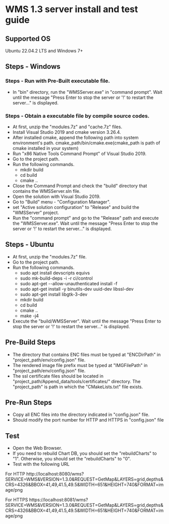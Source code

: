 # WMS 1.3 server install and test guide

## Supported OS
  Ubuntu 22.04.2 LTS and Windows 7+

## Steps - Windows
### Steps - Run with Pre-Built executable file.
* In "bin" directory, run the "WMSServer.exe" in "command prompt".
  Wait until the message "Press Enter to stop the server or '!' to restart the server..." is displayed.

### Steps - Obtain a executable file by compile source codes.
* At first, unzip the "modules.7z" and "cache.7z" files.
* Install Visual Studio 2019 and cmake version 3.26.4.
* After installed cmake, append the following path into system environment's path.
   cmake_path/bin/cmake.exe(cmake_path is path of cmake installed in your system)
* Run "x86 Native Tools Command Prompt" of Visual Studio 2019.
* Go to the project path.
* Run the following commands.
  - mkdir build
  - cd build
  - cmake ..
* Close the Command Prompt and check the "build" directory that contains the WMSServer.sln file.
* Open the solution with Visual Studio 2019.
* Go to "Build" menu - "Configuration Manager".
* set "Active solution configuration" to "Release" and build the "WMSServer" project.
* Run the "command prompt" and go to the "Release" path and execute the "WMSServer.exe".
  Wait until the message "Press Enter to stop the server or '!' to restart the server..." is displayed.

## Steps - Ubuntu
* At first, unzip the "modules.7z" file.
* Go to the project path.
* Run the following commands.
  - sudo apt install devscripts equivs
  - sudo mk-build-deps -i -r ci/control
  - sudo apt-get --allow-unauthenticated install -f
  - sudo apt-get install -y binutils-dev uuid-dev libssl-dev  
  - sudo apt-get install libgtk-3-dev
  - mkdir build
  - cd build
  - cmake ..
  - make -j4
* Execute the "build/WMSServer".
  Wait until the message "Press Enter to stop the server or '!' to restart the server..." is displayed.

## Pre-Build Steps
* The directory that contains ENC files must be typed at "ENCDirPath" in "project_path/env/config.json" file.  
* The rendered image file prefix must be typed at "IMGFilePath" in "project_path/env/config.json" file.
* The ssl certificate files should be located in "project_path/Append_data/tools/certificates/" directory.
The "project_path" is path in which the "CMakeLists.txt" file exists.

## Pre-Run Steps
* Copy all ENC files into the directory indicated in "config.json" file.
* Should modify the port number for HTTP and HTTPS in "config.json" file

## Test
* Open the Web Browser.
* If you need to rebuild Chart DB, you should set the "rebuildCharts" to "1". Otherwise, you should set the "rebuildCharts" to "0".
* Test with the following URL

For HTTP
  http://localhost:8080/wms?SERVICE=WMS&VERSION=1.3.0&REQUEST=GetMap&LAYERS=grid,depths&CRS=4326&BBOX=41,49,41.5,49.5&WIDTH=651&HEIGHT=740&FORMAT=image/png

For HTTPS
  https://localhost:8081/wms?SERVICE=WMS&VERSION=1.3.0&REQUEST=GetMap&LAYERS=grid,depths&CRS=4326&BBOX=41,49,41.5,49.5&WIDTH=651&HEIGHT=740&FORMAT=image/png